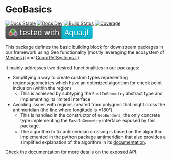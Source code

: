 # GeoBasics

[![Docs Stable](https://img.shields.io/badge/docs-stable-blue.svg)](https://juliasatcomframework.github.io/GeoBasics.jl/stable)
[![Docs Dev](https://img.shields.io/badge/docs-dev-blue.svg)](https://juliasatcomframework.github.io/GeoBasics.jl/dev)
[![Build Status](https://github.com/JuliaSatcomFramework/GeoBasics.jl/actions/workflows/CI.yml/badge.svg?branch=main)](https://github.com/JuliaSatcomFramework/GeoBasics.jl/actions/workflows/CI.yml?query=branch%3Amain)
[![Coverage](https://codecov.io/gh/JuliaSatcomFramework/GeoBasics.jl/branch/main/graph/badge.svg)](https://codecov.io/gh/JuliaSatcomFramework/GeoBasics.jl)
[![Aqua QA](https://raw.githubusercontent.com/JuliaTesting/Aqua.jl/master/badge.svg)](https://github.com/JuliaTesting/Aqua.jl)

This package defines the basic building block for downstream packages in our framework using Geo functionality (mostly leveraging the ecosystem of [Meshes.jl](https://github.com/JuliaGeometry/Meshes.jl) and [CoordRefSystems.jl](https://github.com/JuliaEarth/CoordRefSystems.jl)).

It mainly addresses two desired functionalities in our packages:
- Simplifying a way to create custom types representing regions/geometries which have an optimized algorithm for check point inclusion (within the region)
  - This is achieved by subtyping the `FastInGeometry` abstract type and implementing its limited interface
- Avoiding issues with regions created from polygons that might cross the antimeridian (the line where longitude is ±180°). 
  - This is handled in the constructor of `GeoBorders`, the only concrete type implementing the `FastInGeometry` interface exposed by this package. 
  - The algorithm to fix antimeridian crossing is based on the algorithm implemented in the python package [antimeridian](https://github.com/gadomski/antimeridian) that also provides a simplified explanation of the algorithm in its [documentation](https://www.gadom.ski/antimeridian/latest/the-algorithm/).

Check the documentation for more details on the exposed API.